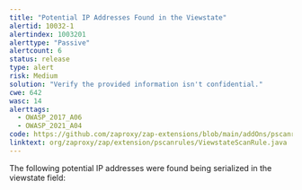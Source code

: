 ```yaml
---
title: "Potential IP Addresses Found in the Viewstate"
alertid: 10032-1
alertindex: 1003201
alerttype: "Passive"
alertcount: 6
status: release
type: alert
risk: Medium
solution: "Verify the provided information isn't confidential."
cwe: 642
wasc: 14
alerttags: 
  - OWASP_2017_A06
  - OWASP_2021_A04
code: https://github.com/zaproxy/zap-extensions/blob/main/addOns/pscanrules/src/main/java/org/zaproxy/zap/extension/pscanrules/ViewstateScanRule.java
linktext: org/zaproxy/zap/extension/pscanrules/ViewstateScanRule.java
---
```

The following potential IP addresses were found being serialized in the viewstate field:
